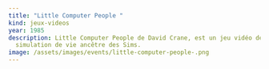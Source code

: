 ```yaml
---
title: "Little Computer People "
kind: jeux-videos
year: 1985
description: Little Computer People de David Crane, est un jeu vidéo de
  simulation de vie ancêtre des Sims.
image: /assets/images/events/little-computer-people-.png
---
```

